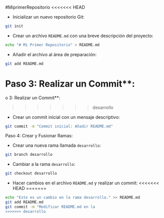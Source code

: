 #MiprimerRepositorio
<<<<<<< HEAD
- Inicializar un nuevo repositorio Git:
```bash
git init
```
- Crear un archivo `README.md` con una breve descripción del proyecto:
```bash
echo "# Mi Primer Repositorio" > README.md
```
- Añadir el archivo al área de preparación:
```bash
git add README.md
```
Paso 3: Realizar un Commit**:
=======
o 3: Realizar un Commit**:
>>>>>>> desarrollo
- Crear un commit inicial con un mensaje descriptivo:
```bash
git commit -m "Commit inicial: Añadir README.md"
```
Paso 4: Crear y Fusionar Ramas:
- Crear una nueva rama llamada `desarrollo`:
```bash
git branch desarrollo
```
- Cambiar a la rama `desarrollo`:
```bash
git checkout desarrollo
```
- Hacer cambios en el archivo `README.md` y realizar un commit:
<<<<<<< HEAD
=======
```bash
echo "Este es un cambio en la rama desarrollo." >> README.md
git add README.md
git commit -m "Modificar README.md en la 
>>>>>>> desarrollo
